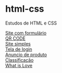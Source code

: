 # html-css
 Estudos de HTML e CSS

<a href="https://dduarte106.github.io/html-css/portfolio/html-c-formulario/index.html" target="_blank">Site com formulário</a>
<br>
<a href="https://dduarte106.github.io/html-css/portfolio/project-qrcode/index.html" target="_blank">QR CODE</a>
<br>
<a href="https://dduarte106.github.io/html-css/desafios/site android/desafio10.html" target="_blank">Site simples</a>
<br>
<a href="https://dduarte106.github.io/html-css/desafios/tela-de-login/index.html" target="_blank">Tela de login</a>
<br>
<a href="https://dduarte106.github.io/html-css/portfolio/anuncio-venda/index.html" target="_blank">Anuncio de produto</a>
<br>
<a href="https://dduarte106.github.io/html-css/portfolio/classificacao/index.html" target="_blank">Classificação</a>
<br>
<a href="https://dduarte106.github.io/html-css/what-is-love/index2.html" target="_blank">What is Love</a>
